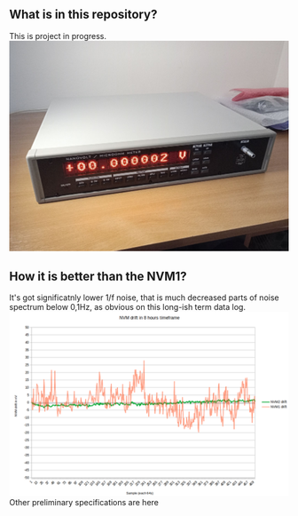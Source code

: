 ## What is in this repository?
This is project in progress.
![Outside view](/media/overall.jpg?raw=true)

## How it is better than the NVM1?
It's got significatnly lower 1/f noise, that is much decreased parts of noise spectrum below 0,1Hz, as obvious on this long-ish term data log. 
![NVM1 versus NVM2 comparison](/media/NVM_comparison.png?raw=true)
Other preliminary specifications are here
